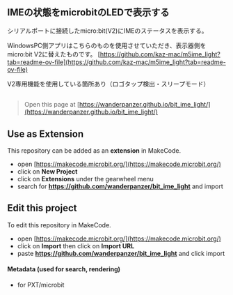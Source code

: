 ## IMEの状態をmicrobitのLEDで表示する

シリアルポートに接続したmicro:bit(V2)にIMEのステータスを表示する。

WindowsPC側アプリはこちらのものを使用させていただき、表示器側をmicro:bit V2に替えたものです。
[https://github.com/kaz-mac/m5ime_light?tab=readme-ov-file](https://github.com/kaz-mac/m5ime_light?tab=readme-ov-file)

V2専用機能を使用している箇所あり（ロゴタップ検出・スリープモード）


## 


> Open this page at [https://wanderpanzer.github.io/bit_ime_light/](https://wanderpanzer.github.io/bit_ime_light/)

##

## Use as Extension

This repository can be added as an **extension** in MakeCode.

* open [https://makecode.microbit.org/](https://makecode.microbit.org/)
* click on **New Project**
* click on **Extensions** under the gearwheel menu
* search for **https://github.com/wanderpanzer/bit_ime_light** and import

## Edit this project

To edit this repository in MakeCode.

* open [https://makecode.microbit.org/](https://makecode.microbit.org/)
* click on **Import** then click on **Import URL**
* paste **https://github.com/wanderpanzer/bit_ime_light** and click import

#### Metadata (used for search, rendering)

* for PXT/microbit
<script src="https://makecode.com/gh-pages-embed.js"></script><script>makeCodeRender("{{ site.makecode.home_url }}", "{{ site.github.owner_name }}/{{ site.github.repository_name }}");</script>
